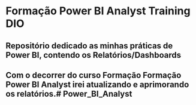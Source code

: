 # Formação Power BI Analyst Training DIO
## Repositório dedicado as minhas práticas de Power BI, contendo os Relatórios/Dashboards
## Com o decorrer do curso Formação Formação Power BI Analyst irei atualizando e aprimorando os relatórios.# Power_BI_Analyst
